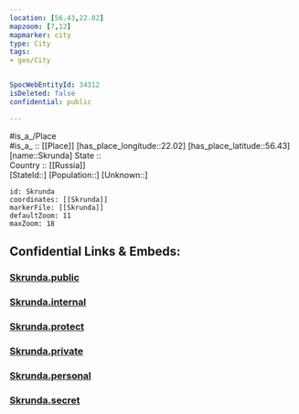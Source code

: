 ```yaml
---
location: [56.43,22.02] 
mapzoom: [7,12] 
mapmarker: city 
type: City
tags:
- geo/City


SpocWebEntityId: 34312
isDeleted: false
confidential: public

---
```

#is_a_/Place  
#is_a_ :: [[Place]] 
[has_place_longitude::22.02] 
[has_place_latitude::56.43] 
[name::Skrunda] 
State ::  
Country :: [[Russia]]  
[StateId::] 
[Population::] 
[Unknown::] 


```leaflet
id: Skrunda
coordinates: [[Skrunda]] 
markerFile: [[Skrunda]] 
defaultZoom: 11 
maxZoom: 18
```


## Confidential Links & Embeds: 

### [Skrunda.public](/_public/\Earth\Continent\Europe\Europe~North\Latvia\Regions~Latvia\Kurzeme\counties~Kurzeme\Saldus\CitySkrunda.public.md) 

### [Skrunda.internal](/_internal/\Earth\Continent\Europe\Europe~North\Latvia\Regions~Latvia\Kurzeme\counties~Kurzeme\Saldus\CitySkrunda.internal.md) 

### [Skrunda.protect](/_protect/\Earth\Continent\Europe\Europe~North\Latvia\Regions~Latvia\Kurzeme\counties~Kurzeme\Saldus\CitySkrunda.protect.md) 

### [Skrunda.private](/_private/\Earth\Continent\Europe\Europe~North\Latvia\Regions~Latvia\Kurzeme\counties~Kurzeme\Saldus\CitySkrunda.private.md) 

### [Skrunda.personal](/_personal/\Earth\Continent\Europe\Europe~North\Latvia\Regions~Latvia\Kurzeme\counties~Kurzeme\Saldus\CitySkrunda.personal.md) 

### [Skrunda.secret](/_secret/\Earth\Continent\Europe\Europe~North\Latvia\Regions~Latvia\Kurzeme\counties~Kurzeme\Saldus\CitySkrunda.secret.md)

